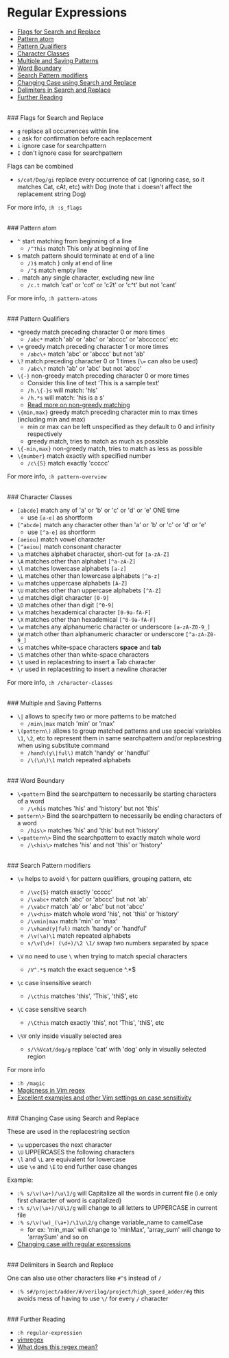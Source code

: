 # <a name="regular-expressions"></a>Regular Expressions

* [Flags for Search and Replace](#flags-for-search-and-replace)
* [Pattern atom](#pattern-atom)
* [Pattern Qualifiers](#pattern-qualifiers)
* [Character Classes](#character-classes)
* [Multiple and Saving Patterns](#multiple-and-saving-patterns)
* [Word Boundary](#word-boundary)
* [Search Pattern modifiers](#search-pattern-modifiers)
* [Changing Case using Search and Replace](#changing-case-using-search-and-replace)
* [Delimiters in Search and Replace](#delimiters-in-search-and-replace)
* [Further Reading](#further-reading)

<br>
### <a name="flags-for-search-and-replace"></a>Flags for Search and Replace

* `g` replace all occurrences within line
* `c` ask for confirmation before each replacement
* `i` ignore case for searchpattern
* `I` don't ignore case for searchpattern

Flags can be combined

* `s/cat/Dog/gi` replace every occurrence of cat (ignoring case, so it matches Cat, cAt, etc) with Dog (note that `i` doesn't affect the replacement string Dog)

For more info, `:h :s_flags`

<br>
### <a name="pattern-atom"></a>Pattern atom

* `^` start matching from beginning of a line
    * `/^This` match This only at beginning of line
* `$` match pattern should terminate at end of a line
    * `/)$` match ) only at end of line
    * `/^$` match empty line
* `.` match any single character, excluding new line
    * `/c.t` match 'cat' or 'cot' or 'c2t' or 'c^t' but not 'cant'

For more info, `:h pattern-atoms`


<br>
### <a name="pattern-qualifiers"></a>Pattern Qualifiers

* `*`greedy match preceding character 0 or more times
    * `/abc*` match 'ab' or 'abc' or 'abccc' or 'abcccccc' etc
* `\+` greedy match preceding character 1 or more times
    * `/abc\+` match 'abc' or 'abccc' but not 'ab'
* `\?` match preceding character 0 or 1 times (`\=` can also be used)
    * `/abc\?` match 'ab' or 'abc' but not 'abcc'
* `\{-}` non-greedy match preceding character 0 or more times
    * Consider this line of text 'This is a sample text'
    * `/h.\{-}s` will match: 'his'
    * `/h.*s` will match: 'his is a s'
    * [Read more on non-greedy matching](https://stackoverflow.com/questions/1305853/how-can-i-make-my-match-non-greedy-in-vim)
* `\{min,max}` greedy match preceding character min to max times (including min and max)
    * min or max can be left unspecified as they default to 0 and infinity respectively
    * greedy match, tries to match as much as possible
* `\{-min,max}` non-greedy match, tries to match as less as possible
* `\{number}` match exactly with specified number
    * `/c\{5}` match exactly 'ccccc'

For more info, `:h pattern-overview`

<br>
### <a name="character-classes"></a>Character Classes

* `[abcde]` match any of 'a' or 'b' or 'c' or 'd' or 'e' ONE time
    * use `[a-e]` as shortform
* `[^abcde]` match any character other than 'a' or 'b' or 'c' or 'd' or 'e'
    * use `[^a-e]` as shortform
* `[aeiou]` match vowel character
* `[^aeiou]` match consonant character
* `\a` matches alphabet character, short-cut for `[a-zA-Z]`
* `\A` matches other than alphabet `[^a-zA-Z]`
* `\l` matches lowercase alphabets `[a-z]`
* `\L` matches other than lowercase alphabets `[^a-z]`
* `\u` matches uppercase alphabets `[A-Z]`
* `\U` matches other than uppercase alphabets `[^A-Z]`
* `\d` matches digit character `[0-9]`
* `\D` matches other than digit `[^0-9]`
* `\x` matches hexademical character `[0-9a-fA-F]`
* `\X` matches other than hexademical `[^0-9a-fA-F]`
* `\w` matches any alphanumeric character or underscore `[a-zA-Z0-9_]`
* `\W` match other than alphanumeric character or underscore `[^a-zA-Z0-9_]`
* `\s` matches white-space characters **space** and **tab**
* `\S` matches other than white-space characters
* `\t` used in replacestring to insert a Tab character
* `\r` used in replacestring to insert a newline character

For more info, `:h /character-classes`

<br>
### <a name="multiple-and-saving-patterns"></a>Multiple and Saving Patterns

* `\|` allows to specify two or more patterns to be matched
    * `/min\|max` match 'min' or 'max'
* `\(pattern\)` allows to group matched patterns and use special variables `\1`, `\2`, etc to represent them in same searchpattern and/or replacestring when using substitute command
    * `/hand\(y\|ful\)` match 'handy' or 'handful'
    * `/\(\a\)\1` match repeated alphabets

<br>
### <a name="word-boundary"></a>Word Boundary

* `\<pattern` Bind the searchpattern to necessarily be starting characters of a word
    * `/\<his` matches 'his' and 'history' but not 'this'
* `pattern\>` Bind the searchpattern to necessarily be ending characters of a word
    * `/his\>` matches 'his' and 'this' but not 'history'
* `\<pattern\>` Bind the searchpattern to exactly match whole word
    * `/\<his\>` matches 'his' and not 'this' or 'history'

<br>
### <a name="search-pattern-modifiers"></a>Search Pattern modifiers

* `\v` helps to avoid `\` for pattern qualifiers, grouping pattern, etc
    * `/\vc{5}` match exactly 'ccccc'
    * `/\vabc+` match 'abc' or 'abccc' but not 'ab'
    * `/\vabc?` match 'ab' or 'abc' but not 'abcc'
    * `/\v<his>` match whole word 'his', not 'this' or 'history'
    * `/\vmin|max` match 'min' or 'max'
    * `/\vhand(y|ful)` match 'handy' or 'handful'
    * `/\v(\a)\1` match repeated alphabets
    * `s/\v(\d+) (\d+)/\2 \1/` swap two numbers separated by space

* `\V` no need to use `\` when trying to match special characters
    * `/V^.*$` match the exact sequence ^.*$

* `\c` case insensitive search
    * `/\cthis` matches 'this', 'This', 'thiS', etc
* `\C` case sensitive search
    * `/\Cthis` match exactly 'this', not 'This', 'thiS', etc

* `\%V` only inside visually selected area
    * `s/\%Vcat/dog/g` replace 'cat' with 'dog' only in visually selected region

For more info

* `:h /magic`
* [Magicness in Vim regex](http://andrewradev.com/2011/05/08/vim-regexes/)
* [Excellent examples and other Vim settings on case sensitivity](https://stackoverflow.com/questions/2287440/how-to-do-case-insensitive-search-in-vim)

<br>
### <a name="changing-case-using-search-and-replace"></a>Changing Case using Search and Replace

These are used in the replacestring section

* `\u` uppercases the next character
* `\U` UPPERCASES the following characters
* `\l` and `\L` are equivalent for lowercase
* use `\e` and `\E` to end further case changes

Example:

* `:% s/\v(\a+)/\u\1/g` will Capitalize all the words in current file (i.e only first character of word is capitalized)
* `:% s/\v(\a+)/\U\1/g` will change to all letters to UPPERCASE in current file
* `:% s/\v(\w)_(\a+)/\1\u\2/g` change variable_name to camelCase
    * for ex: 'min_max' will change to 'minMax', 'array_sum' will change to 'arraySum' and so on
* [Changing case with regular expressions](https://stackoverflow.com/questions/17440659/capitalize-first-letter-of-each-word-in-a-selection-using-vim)

<br>
### <a name="delimiters-in-search-and-replace"></a>Delimiters in Search and Replace

One can also use other characters like `#^$` instead of `/`

* `:% s#/project/adder/#/verilog/project/high_speed_adder/#g` this avoids mess of having to use `\/` for every `/` character

<br>
### <a name="further-reading"></a>Further Reading

* `:h regular-expression`
* [vimregex](http://vimregex.com/)
* [What does this regex mean?](https://stackoverflow.com/questions/22937618/reference-what-does-this-regex-mean)
